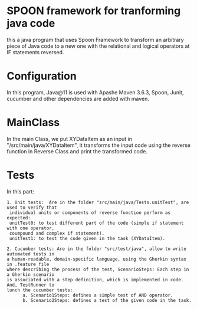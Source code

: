 # SPOON framework for tranforming java code

this a java program that uses Spoon Framework to transform an  arbitrary piece
of Java code to a new one with the relational and logical operators at IF statements reversed.

# Configuration
 In this program, Java@11 is used with Apashe Maven 3.6.3, Spoon, Junit, cucumber and other dependencies are added with maven.
# MainClass
In the main Class, we put XYDataItem as an input in "/src/main/java/XYDataItem", it transforms the input code using 
the reverse function in Reverse Class and print the transformed code.
# Tests
In this part:

    1. Unit tests:  Are in the folder "src/main/java/Tests.unitTest", are used to verify that
     individual units or components of reverse function perform as expected: 
     unitTest0: to test different part of the code (simple if statement with one operator, 
     coumpound and complex if statement).
     unitTest1: to test the code given in the task (XYDataItem).

    2. Cucumber tests: Are in the folder "src/test/java", allow to write automated tests in 
    a human-readable, domain-specific language, using the Gherkin syntax in .feature file 
    where describing the process of the test, ScenarioSteps: Each step in a Gherkin scenario
    is associated with a step definition, which is implemented in code. And, TestRunner to  
    lunch the cucumber tests:
          a. Scenario1Steps: defines a simple test of AND operator.
          b. Scenario2Steps: defines a test of the given code in the task.
        


